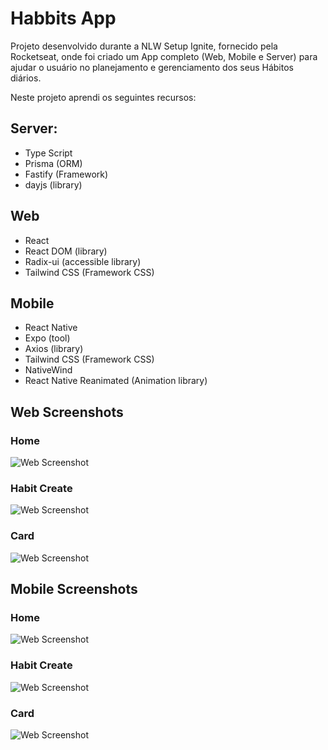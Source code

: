 
# Habbits App
Projeto desenvolvido durante a NLW Setup Ignite, fornecido pela Rocketseat, onde foi criado um App completo (Web, Mobile e Server) para ajudar o usuário no planejamento e gerenciamento dos seus Hábitos diários.

Neste projeto aprendi os seguintes recursos:
## Server:
- Type Script
- Prisma (ORM)
- Fastify (Framework)
- dayjs (library)
    
## Web 
- React
- React DOM (library)
- Radix-ui (accessible library)
- Tailwind CSS (Framework CSS)

## Mobile
- React Native
- Expo (tool)
- Axios (library)
- Tailwind CSS (Framework CSS)
- NativeWind
- React Native Reanimated (Animation library)

## Web Screenshots
### Home 
![Web Screenshot](https://github.com/CarlosLonghi/HabitsApp/blob/main/web/prints/HomePage.png)
### Habit Create
![Web Screenshot](https://github.com/CarlosLonghi/HabitsApp/blob/main/web/prints/NewHabit.png)
### Card
![Web Screenshot](https://github.com/CarlosLonghi/HabitsApp/blob/main/web/prints/HabitCard.png)

## Mobile Screenshots
### Home 
![Web Screenshot](https://github.com/CarlosLonghi/HabitsApp/blob/main/mobile/prints/HomePage.png)
### Habit Create
![Web Screenshot](https://github.com/CarlosLonghi/HabitsApp/blob/main/mobile/prints/NewHabit.png)
### Card
![Web Screenshot](https://github.com/CarlosLonghi/HabitsApp/blob/main/mobile/prints/HabitCard.png)
